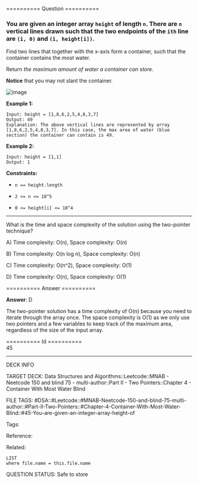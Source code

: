 ========== Question ==========  

### You are given an integer array `height` of length `n`. There are `n` vertical lines drawn such that the two endpoints of the `ith` line are `(i, 0)` and `(i, height[i])`.

Find two lines that together with the x-axis form a container, such that the
container contains the most water.

Return _the maximum amount of water a container can store_.

**Notice** that you may not slant the container.

![image](https://imagedelivery.net/CLfkmk9Wzy8_9HRyug4EVA/abc2d8fd-6012-4f88-7674-f6302aaf4200/public)

**Example 1:**

```
Input: height = [1,8,6,2,5,4,8,3,7]
Output: 49
Explanation: The above vertical lines are represented by array [1,8,6,2,5,4,8,3,7]. In this case, the max area of water (blue section) the container can contain is 49.
```

**Example 2:**

```
Input: height = [1,1]
Output: 1
```

**Constraints:**

- `n == height.length`

- `2 <= n <= 10^5`

- `0 <= height[i] <= 10^4`

---

What is the time and space complexity of the solution using the two-pointer
technique?

A) Time complexity: O(n), Space complexity: O(n)

B) Time complexity: O(n log n), Space complexity: O(n)

C) Time complexity: O(n^2), Space complexity: O(1)

D) Time complexity: O(n), Space complexity: O(1)  

========== Answer ==========  

**Answer**: D

The two-pointer solution has a time complexity of O(n) because you need to
iterate through the array once. The space complexity is O(1) as we only use two
pointers and a few variables to keep track of the maximum area, regardless of
the size of the input array.

========== Id ==========  
45

---

DECK INFO

TARGET DECK: Data Structures and Algorithms::Leetcode::MNAB - Neetcode 150 and blind 75 - multi-author::Part II - Two Pointers::Chapter 4 - Container With Most Water Blind

FILE TAGS: #DSA::#Leetcode::#MNAB-Neetcode-150-and-blind-75-multi-author::#Part-II-Two-Pointers::#Chapter-4-Container-With-Most-Water-Blind::#45-You-are-given-an-integer-array-height-of

Tags:

Reference:

Related:

```dataview
LIST
where file.name = this.file.name
```
QUESTION STATUS: Safe to store
